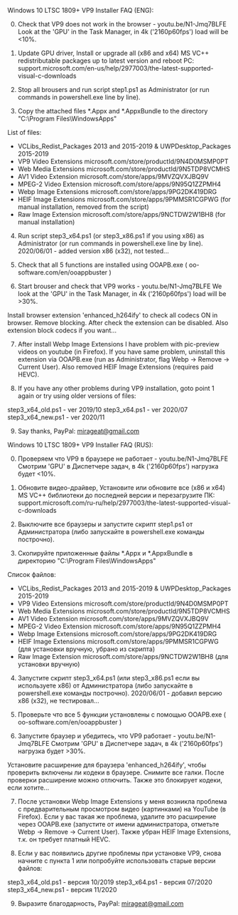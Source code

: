 Windows 10 LTSC 1809+ VP9 Installer FAQ (ENG):

0) Сheck that VP9 does not work in the browser - youtu.be/N1-Jmq7BLFE
Look at the 'GPU' in the Task Manager, in 4k ('2160p60fps') load will be <10%.

1) Update GPU driver, Install or upgrade all (x86 and x64) MS VC++ redistributable packages up to latest version and reboot PC: support.microsoft.com/en-us/help/2977003/the-latest-supported-visual-c-downloads

2) Stop all brousers and run script step1.ps1 as Administrator (or run commands in powershell.exe line by line).

3) Copy the attached files *.Appx and *.AppxBundle to the directory "C:\Program Files\WindowsApps\"

List of files:
- VCLibs_Redist_Packages 2013 and 2015-2019 & UWPDesktop_Packages 2015-2019
- VP9 Video Extensions microsoft.com/store/productId/9N4D0MSMP0PT
- Web Media Extensions microsoft.com/store/productId/9N5TDP8VCMHS
- AV1 Video Extension microsoft.com/store/apps/9MVZQVXJBQ9V
- MPEG-2 Video Extension microsoft.com/store/apps/9N95Q1ZZPMH4
- Webp Image Extensions microsoft.com/store/apps/9PG2DK419DRG
- HEIF Image Extensions microsoft.com/store/apps/9PMMSR1CGPWG (for manual installation, removed from the script)
- Raw Image Extension microsoft.com/store/apps/9NCTDW2W1BH8 (for manual installation)

4) Run script step3_x64.ps1 (or step3_x86.ps1 if you using x86) as Administrator (or run commands in powershell.exe line by line). 2020/06/01 - added version x86 (x32), not tested...

5) Check that all 5 functions are installed using OOAPB.exe ( oo-software.com/en/ooappbuster )

6) Start brouser and check that VP9 works - youtu.be/N1-Jmq7BLFE
We look at the 'GPU' in the Task Manager, in 4k ('2160p60fps') load will be >30%.

Install browser extension 'enhanced_h264ify' to check all codecs ON in browser. Remove blocking. After check the extension can be disabled. Also extension block codecs if you want...

7) After install Webp Image Extensions I have problem with pic-preview videos on youtube (in Firefox). If you have same problem, uninstall this extension via OOAPB.exe (run as Administrator, flag Webp -> Remove -> Current User). Also removed HEIF Image Extensions (requires paid HEVC). 

8) If you have any other problems during VP9 installation, goto point 1 again or try using older versions of files:

step3_x64_old.ps1 - ver 2019/10
step3_x64.ps1 - ver 2020/07
step3_x64_new.ps1 - ver 2020/11

9) Say thanks, PayPal: mirageat@gmail.com



Windows 10 LTSC 1809+ VP9 Installer FAQ (RUS):

0) Проверяем что VP9 в браузере не работает - youtu.be/N1-Jmq7BLFE
Cмотрим 'GPU' в Диспетчере задач, в 4k ('2160p60fps') нагрузка будет <10%.

1) Обновите видео-драйвер, Установите или обновите все (x86 и x64) MS VC++ библиотеки до последней версии и перезагрузите ПК: support.microsoft.com/ru-ru/help/2977003/the-latest-supported-visual-c-downloads

2) Выключите все браузеры и запустите скрипт step1.ps1 от Администратора (либо запускайте в powershell.exe команды построчно).

3) Скопируйте приложенные файлы *.Appx и *.AppxBundle в директорию "C:\Program Files\WindowsApps\"

Список файлов: 
- VCLibs_Redist_Packages 2013 and 2015-2019 & UWPDesktop_Packages 2015-2019
- VP9 Video Extensions microsoft.com/store/productId/9N4D0MSMP0PT
- Web Media Extensions microsoft.com/store/productId/9N5TDP8VCMHS
- AV1 Video Extension microsoft.com/store/apps/9MVZQVXJBQ9V
- MPEG-2 Video Extension microsoft.com/store/apps/9N95Q1ZZPMH4
- Webp Image Extensions microsoft.com/store/apps/9PG2DK419DRG
- HEIF Image Extensions microsoft.com/store/apps/9PMMSR1CGPWG (для установки вручную, убрано из скрипта)
- Raw Image Extension microsoft.com/store/apps/9NCTDW2W1BH8 (для установки вручную)

4) Запустите скрипт step3_x64.ps1 (или step3_x86.ps1 если вы используете x86) от Администратора (либо запускайте в powershell.exe команды построчно). 2020/06/01 - добавил версию x86 (x32), не тестировал...

5) Проверьте что все 5 функции установлены с помощью OOAPB.exe ( oo-software.com/en/ooappbuster )

6) Запустите браузер и убедитесь, что VP9 работает - youtu.be/N1-Jmq7BLFE
Cмотрим 'GPU' в Диспетчере задач, в 4k ('2160p60fps') нагрузка будет >30%.

Установите расширение для браузера 'enhanced_h264ify', чтобы проверить включены ли кодеки в браузере. Снимите все галки. После проверки расширение можно отлючить. Также это блокирует кодеки, если хотите...

7) После установки Webp Image Extensions у меня возникла проблема с предварительным просмотром видео (картинками) на YouTube (в Firefox). Если у вас такая же проблема, удалите это расширение через OOAPB.exe (запустите от имени администратора, отметьте Webp -> Remove -> Current User). Также убран HEIF Image Extensions, т.к. он требует платный HEVC.

8) Если у вас появились другие проблемы при установке VP9, снова начните с пункта 1 или попробуйте использовать старые версии файлов: 

step3_x64_old.ps1 - версия 10/2019
step3_x64.ps1 - версия 07/2020
step3_x64_new.ps1 - версия 11/2020

9) Выразите благодарность, PayPal: mirageat@gmail.com
